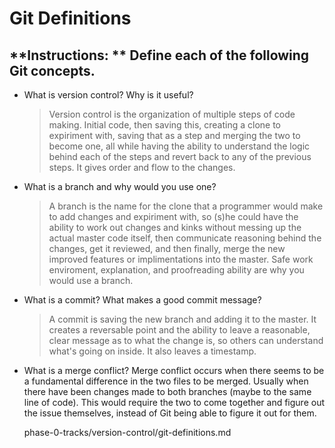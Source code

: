 # Git Definitions

**Instructions: ** Define each of the following Git concepts.
--
* What is version control?  Why is it useful?
	> Version control is the organization of multiple steps of code making. Initial code, then saving this, creating a clone to expiriment with, saving that as a step and merging the two to become one, all while having the ability to understand the logic behind each of the steps and revert back to any of the previous steps. It gives order and flow to the changes.

* What is a branch and why would you use one?
	> A branch is the name for the clone that a programmer would make to add changes and expiriment with, so (s)he could have the ability to work out changes and kinks without messing up the actual master code itself, then communicate reasoning behind the changes, get it reviewed, and then finally, merge the new improved features or implimentations into the master. Safe work enviroment, explanation, and proofreading ability are why you would use a branch.

* What is a commit? What makes a good commit message?
	> A commit is saving the new branch and adding it to the master. It creates a reversable point and the ability to leave a reasonable, clear message as to what the change is, so others can understand what's going on inside. It also leaves a timestamp.

* What is a merge conflict?
	Merge conflict occurs when there seems to be a fundamental difference in the two files to be merged. Usually when there have been changes made to both branches (maybe to the same line of code). This would require the two to come together and figure out the issue themselves, instead of Git being able to figure it out for them. 

	phase-0-tracks/version-control/git-definitions.md